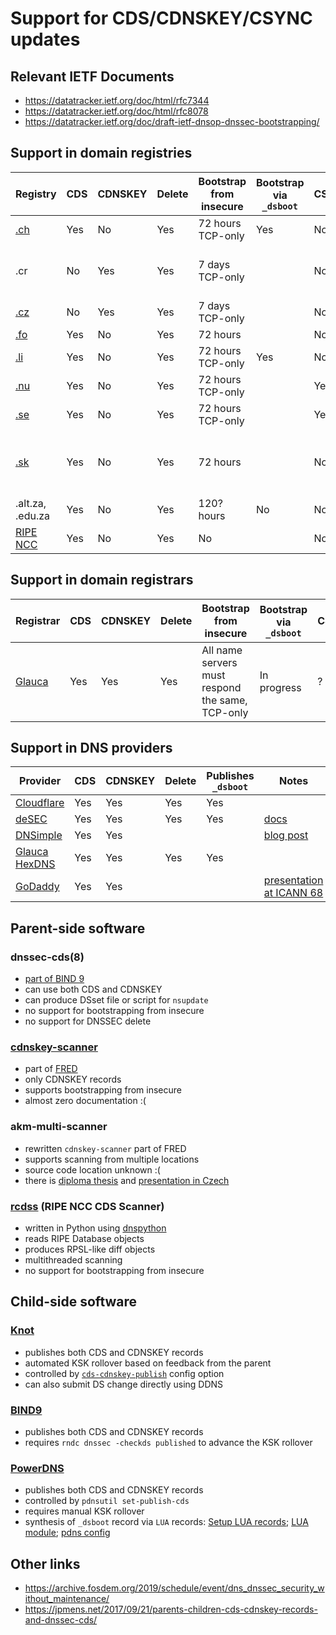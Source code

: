 Support for CDS/CDNSKEY/CSYNC updates
=====================================

Relevant IETF Documents
-----------------------

- https://datatracker.ietf.org/doc/html/rfc7344
- https://datatracker.ietf.org/doc/html/rfc8078
- https://datatracker.ietf.org/doc/draft-ietf-dnsop-dnssec-bootstrapping/

Support in domain registries
----------------------------

|Registry|CDS|CDNSKEY|Delete|Bootstrap from insecure|Bootstrap via `_dsboot`|CSYNC|Notes|
|--------|---|-------|------|-----------------------|------------------------|--|-----|
|[.ch](https://www.nic.ch/security/cds/)|Yes|No|Yes|72 hours TCP-only|Yes|No|[guidelines](https://www.nic.ch/export/shared/.content/files/SWITCH_CDS_Manual_en.pdf)|
|.cr|No |Yes    |Yes   |7 days TCP-only||No|No documentation found; FRED is used|
|[.cz](https://www.nic.cz/page/383/faq/#faq45)|No |Yes    |Yes   |7 days TCP-only||No|[FRED is used](https://fred.nic.cz/documentation/html/Concepts/AKM.html)|
|[.fo](https://centralnic.support/hc/en-gb/articles/5957742209309)|Yes|No|Yes|72 hours||No|[guidelines](https://centralnic.support/hc/en-gb/articles/5957742209309)|
|[.li](https://www.nic.li/security/cds/)|Yes|No|Yes|72 hours TCP-only|Yes|No|[guidelines](https://www.nic.li/export/shared/.content/files/SWITCH_CDS_Manual_en.pdf)|
|[.nu](https://internetstiftelsen.se/domaner/domannamnsbranschen/teknik/automatiserad-dnssec/)|Yes|No|Yes|72 hours TCP-only||Yes|[Policy and Guidelines](https://internetstiftelsen.se/domaner/domannamnsbranschen/teknik/policy-and-guidelines-for-automated-dnssec-provisioning/)|
|[.se](https://internetstiftelsen.se/domaner/domannamnsbranschen/teknik/automatiserad-dnssec/)|Yes|No|Yes|72 hours TCP-only||Yes|[Policy and Guidelines](https://internetstiftelsen.se/domaner/domannamnsbranschen/teknik/policy-and-guidelines-for-automated-dnssec-provisioning/)|
|[.sk](https://sk-nic.sk/wp-content/uploads/2019/12/DNSSEC_CDS_EN.pdf)|Yes|No|Yes|72 hours||No|No clear information about using TCP for bootstrapping|
|.alt.za, .edu.za|Yes|No|Yes|120? hours|No|No||
|[RIPE NCC](https://www.ripe.net/manage-ips-and-asns/db/support/configuring-reverse-dns#4--automated-update-of-dnssec-delegations)|Yes|No|Yes|No||No||

Support in domain registrars
----------------------------

|Registrar|CDS|CDNSKEY|Delete|Bootstrap from insecure|Bootstrap via `_dsboot`|CSYNC|Notes|
|---------|---|-------|------|-----------------------|------------------------|--|-----|
|[Glauca](https://glauca.digital/blog/2020/08/10/cds-at-the-registrar-level.html)|Yes|Yes|Yes|All name servers must respond the same, TCP-only|In progress|?|[Docs](https://docs.glauca.digital/domains/cds/)|

Support in DNS providers
------------------------

|Provider|CDS|CDNSKEY|Delete|Publishes `_dsboot`|Notes|
|--------|---|-------|------|----------------------------------|-----|
|[Cloudflare](https://blog.cloudflare.com/automatically-provision-and-maintain-dnssec/)|Yes|Yes|Yes|Yes||
|[deSEC](https://desec.io/)|Yes|Yes|Yes|Yes|[docs](https://desec.readthedocs.io/en/latest/dns/rrsets.html#dnskey-caveat)|
|[DNSimple](https://support.dnsimple.com/articles/dnssec/#cdscdnskey)|Yes|Yes|||[blog post](https://blog.dnsimple.com/2019/02/cds_cdnskey/)|
|[Glauca HexDNS](https://docs.glauca.digital/domains/cds/)|Yes|Yes|Yes|Yes||
|[GoDaddy](https://uk.godaddy.com/help/enable-dnssec-in-my-premium-dns-account-6420)|Yes|Yes|||[presentation at ICANN 68](https://68.schedule.icann.org/meetings/EqJCzT5N6kcZhh2TT)|

Parent-side software
--------------------

### dnssec-cds(8)
 - [part of BIND 9](https://github.com/isc-projects/bind9/blob/main/bin/dnssec/dnssec-cds.rst)
 - can use both CDS and CDNSKEY
 - can produce DSset file or script for `nsupdate`
 - no support for bootstrapping from insecure
 - no support for DNSSEC delete

### [cdnskey-scanner](https://gitlab.nic.cz/fred/cdnskey-scanner)
 - part of [FRED](https://fred.nic.cz/documentation/html/Concepts/AKM.html)
 - only CDNSKEY records
 - supports bootstrapping from insecure
 - almost zero documentation :(

### akm-multi-scanner
 - rewritten `cdnskey-scanner` part of FRED
 - supports scanning from multiple locations
 - source code location unknown :(
 - there is [diploma thesis](https://dspace.cvut.cz/bitstream/handle/10467/87860/F8-DP-2020-Shchavleva-Marina-thesis.pdf?sequence=-1&isAllowed=y) and [presentation in Czech](https://www.nic.cz/files/nic/it_20/prezentace/Shchavleva.pdf)

### [rcdss](https://github.com/RIPE-NCC/rcdss) (RIPE NCC CDS Scanner)
 - written in Python using [dnspython](https://www.dnspython.org/)
 - reads RIPE Database objects
 - produces RPSL-like diff objects
 - multithreaded scanning
 - no support for bootstrapping from insecure

Child-side software
-------------------

### [Knot](https://www.knot-dns.cz/docs/3.0/singlehtml/index.html#automatic-ksk-management)
 - publishes both CDS and CDNSKEY records
 - automated KSK rollover based on feedback from the parent
 - controlled by [`cds-cdnskey-publish`](https://www.knot-dns.cz/docs/3.0/singlehtml/index.html#policy-cds-cdnskey-publish) config option
 - can also submit DS change directly using DDNS

### [BIND9](https://bind9.readthedocs.io/en/latest/dnssec-guide.html#the-cds-and-cdnskey-resource-records)
 - publishes both CDS and CDNSKEY records
 - requires `rndc dnssec -checkds published` to advance the KSK rollover

### [PowerDNS](https://docs.powerdns.com/authoritative/guides/kskrollcdnskey.html)
 - publishes both CDS and CDNSKEY records
 - controlled by `pdnsutil set-publish-cds`
 - requires manual KSK rollover
 - synthesis of `_dsboot` record via `LUA` records: [Setup LUA records](https://github.com/desec-io/desec-ns/blob/43973910b86211738bcd1bb14e414c36ac0b85e0/ns/signaling_domain_zone.sh); [LUA module](https://github.com/desec-io/desec-ns/blob/43973910b86211738bcd1bb14e414c36ac0b85e0/ns/lua/signaling.lua); [pdns config](https://github.com/desec-io/desec-ns/blob/43973910b86211738bcd1bb14e414c36ac0b85e0/ns/conf/pdns.conf.var)

Other links
-----------
 - https://archive.fosdem.org/2019/schedule/event/dns_dnssec_security_without_maintenance/
 - https://jpmens.net/2017/09/21/parents-children-cds-cdnskey-records-and-dnssec-cds/

